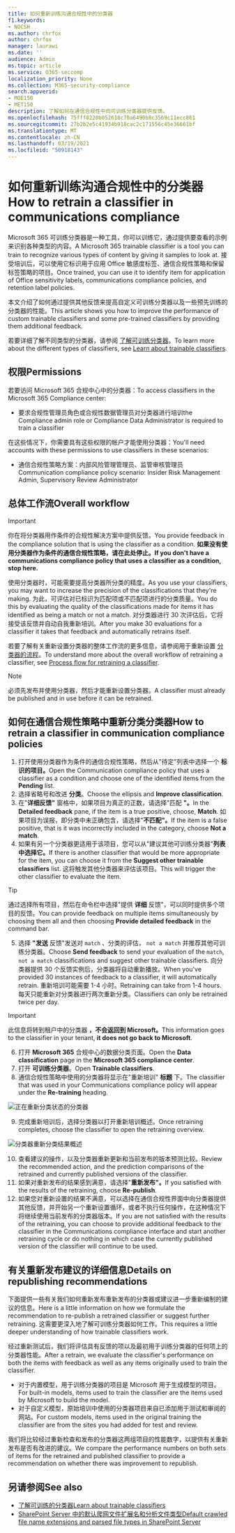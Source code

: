 ```yaml
---
title: 如何重新训练沟通合规性中的分类器
f1.keywords:
- NOCSH
ms.author: chrfox
author: chrfox
manager: laurawi
ms.date: ''
audience: Admin
ms.topic: article
ms.service: O365-seccomp
localization_priority: None
ms.collection: M365-security-compliance
search.appverid:
- MOE150
- MET150
description: 了解如何在通信合规性中向可训练分类器提供反馈。
ms.openlocfilehash: 75fff8220b052618c70a6490b8c3569c11ecc861
ms.sourcegitcommit: 27b2b2e5c41934b918cac2c171556c45e36661bf
ms.translationtype: MT
ms.contentlocale: zh-CN
ms.lasthandoff: 03/19/2021
ms.locfileid: "50918143"
---
```

# <a name="how-to-retrain-a-classifier-in-communications-compliance"></a><span data-ttu-id="4419f-103">如何重新训练沟通合规性中的分类器</span><span class="sxs-lookup"><span data-stu-id="4419f-103">How to retrain a classifier in communications compliance</span></span>

<span data-ttu-id="4419f-104">Microsoft 365 可训练分类器是一种工具，你可以训练它，通过提供要查看的示例来识别各种类型的内容。</span><span class="sxs-lookup"><span data-stu-id="4419f-104">A Microsoft 365 trainable classifier is a tool you can train to recognize various types of content by giving it samples to look at.</span></span> <span data-ttu-id="4419f-105">接受培训后，可以使用它标识用于应用 Office 敏感度标签、通信合规性策略和保留标签策略的项目。</span><span class="sxs-lookup"><span data-stu-id="4419f-105">Once trained, you can use it to identify item for application of Office sensitivity labels, communications compliance policies, and retention label policies.</span></span>

<span data-ttu-id="4419f-106">本文介绍了如何通过提供其他反馈来提高自定义可训练分类器以及一些预先训练的分类器的性能。</span><span class="sxs-lookup"><span data-stu-id="4419f-106">This article shows you how to improve the performance of custom trainable classifiers and some pre-trained classifiers by providing them additional feedback.</span></span>

<span data-ttu-id="4419f-107">若要详细了解不同类型的分类器，请参阅 [了解可训练分类器](classifier-learn-about.md)。</span><span class="sxs-lookup"><span data-stu-id="4419f-107">To learn more about the different types of classifiers, see [Learn about trainable classifiers](classifier-learn-about.md).</span></span>

## <a name="permissions"></a><span data-ttu-id="4419f-108">权限</span><span class="sxs-lookup"><span data-stu-id="4419f-108">Permissions</span></span>

<span data-ttu-id="4419f-109">若要访问 Microsoft 365 合规中心中的分类器：</span><span class="sxs-lookup"><span data-stu-id="4419f-109">To access classifiers in the Microsoft 365 Compliance center:</span></span>

- <span data-ttu-id="4419f-110">要求合规性管理员角色或合规性数据管理员对分类器进行培训</span><span class="sxs-lookup"><span data-stu-id="4419f-110">the Compliance admin role or Compliance Data Administrator is required to train a classifier</span></span>

<span data-ttu-id="4419f-111">在这些情况下，你需要具有这些权限的帐户才能使用分类器：</span><span class="sxs-lookup"><span data-stu-id="4419f-111">You'll need accounts with these permissions to use classifiers in these scenarios:</span></span>

- <span data-ttu-id="4419f-112">通信合规性策略方案：内部风险管理管理员、监管审核管理员</span><span class="sxs-lookup"><span data-stu-id="4419f-112">Communication compliance policy scenario: Insider Risk Management Admin, Supervisory Review Administrator</span></span> 

## <a name="overall-workflow"></a><span data-ttu-id="4419f-113">总体工作流</span><span class="sxs-lookup"><span data-stu-id="4419f-113">Overall workflow</span></span>

> [!IMPORTANT]
> <span data-ttu-id="4419f-114">你在将分类器用作条件的合规性解决方案中提供反馈。</span><span class="sxs-lookup"><span data-stu-id="4419f-114">You provide feedback in the compliance solution that is using the classifier as a condition.</span></span> <span data-ttu-id="4419f-115">**如果没有使用分类器作为条件的通信合规性策略，请在此处停止。**</span><span class="sxs-lookup"><span data-stu-id="4419f-115">**If you don't have a communications compliance policy that uses a classifier as a condition, stop here.**</span></span>

<span data-ttu-id="4419f-116">使用分类器时，可能需要提高分类器所分类的精度。</span><span class="sxs-lookup"><span data-stu-id="4419f-116">As you use your classifiers, you may want to increase the precision of the classifications that they're making.</span></span> <span data-ttu-id="4419f-117">为此，可评估对已标识为匹配项或不匹配项进行的分类质量。</span><span class="sxs-lookup"><span data-stu-id="4419f-117">You do this by evaluating the quality of the classifications made  for items it has identified as being a match or not a match.</span></span> <span data-ttu-id="4419f-118">对分类器进行 30 次评估后，它将接受该反馈并自动自我重新培训。</span><span class="sxs-lookup"><span data-stu-id="4419f-118">After you make 30 evaluations for a classifier it takes that feedback and automatically retrains itself.</span></span>

<span data-ttu-id="4419f-119">若要了解有关重新设置分类器的整体工作流的更多信息，请参阅用于重新设置 [分类器的流程](classifier-learn-about.md#retraining-classifiers)。</span><span class="sxs-lookup"><span data-stu-id="4419f-119">To understand more about the overall workflow of retraining a classifier, see [Process flow for retraining a classifier](classifier-learn-about.md#retraining-classifiers).</span></span>

> [!NOTE]
> <span data-ttu-id="4419f-120">必须先发布并使用分类器，然后才能重新设置分类器。</span><span class="sxs-lookup"><span data-stu-id="4419f-120">A classifier must already be published and in use before it can be retrained.</span></span>

## <a name="how-to-retrain-a-classifier-in-communication-compliance-policies"></a><span data-ttu-id="4419f-121">如何在通信合规性策略中重新分类分类器</span><span class="sxs-lookup"><span data-stu-id="4419f-121">How to retrain a classifier in communication compliance policies</span></span>

1. <span data-ttu-id="4419f-122">打开使用分类器作为条件的通信合规性策略，然后从"待定"列表中选择一个 **标识的项目。**</span><span class="sxs-lookup"><span data-stu-id="4419f-122">Open the Communication compliance policy that uses a classifier as a condition and choose one of the identified items from the **Pending** list.</span></span>
2. <span data-ttu-id="4419f-123">选择省略号和改进 **分类**。</span><span class="sxs-lookup"><span data-stu-id="4419f-123">Choose the ellipsis and **Improve classification**.</span></span>
3. <span data-ttu-id="4419f-124">在"**详细反馈"** 窗格中，如果项目为真正的正数，请选择"匹配 **"。**</span><span class="sxs-lookup"><span data-stu-id="4419f-124">In the **Detailed feedback** pane, if the item is a true positive, choose, **Match**.</span></span>  <span data-ttu-id="4419f-125">如果项目为误报，即分类中未正确包含，请选择"**不匹配"。**</span><span class="sxs-lookup"><span data-stu-id="4419f-125">If the item is a false positive, that is it was incorrectly included in the category, choose **Not a match**.</span></span>
4. <span data-ttu-id="4419f-126">如果有另一个分类器更适用于该项目，您可以从"建议其他可训练分类器"**列表中选择它。**</span><span class="sxs-lookup"><span data-stu-id="4419f-126">If there is another classifier that would be more appropriate for the item, you can choose it from the **Suggest other trainable classifiers** list.</span></span> <span data-ttu-id="4419f-127">这将触发其他分类器来评估该项目。</span><span class="sxs-lookup"><span data-stu-id="4419f-127">This will trigger the other classifier to evaluate the item.</span></span>

> [!TIP]
> <span data-ttu-id="4419f-128">通过选择所有项目，然后在命令栏中选择"提供 **详细** 反馈"，可以同时提供多个项目的反馈。</span><span class="sxs-lookup"><span data-stu-id="4419f-128">You can provide feedback on multiple items simultaneously by choosing them all and then choosing **Provide detailed feedback** in the command bar.</span></span>

5. <span data-ttu-id="4419f-129">选择 **"发送** 反馈"发送对 `match` 、分类的评估， `not a match` 并推荐其他可训练分类器。</span><span class="sxs-lookup"><span data-stu-id="4419f-129">Choose **Send feedback** to send your evaluation of the `match`, `not a match` classifications and suggest other trainable classifiers.</span></span> <span data-ttu-id="4419f-130">向分类器提供 30 个反馈实例后，分类器将自动重新播放。</span><span class="sxs-lookup"><span data-stu-id="4419f-130">When you've provided 30 instances of feedback to a classifier, it will automatically  retrain.</span></span> <span data-ttu-id="4419f-131">重新培训可能需要 1-4 小时。</span><span class="sxs-lookup"><span data-stu-id="4419f-131">Retraining can take from 1-4 hours.</span></span> <span data-ttu-id="4419f-132">每天只能重新对分类器进行两次重新分类。</span><span class="sxs-lookup"><span data-stu-id="4419f-132">Classifiers can only be retrained twice per day.</span></span>

> [!IMPORTANT]
> <span data-ttu-id="4419f-133">此信息将转到租户中的分类器 **，不会返回到 Microsoft。**</span><span class="sxs-lookup"><span data-stu-id="4419f-133">This information goes to the classifier in your tenant, **it does not go back to Microsoft**.</span></span>

6.  <span data-ttu-id="4419f-134">打开 **Microsoft 365** 合规中心的数据分类页面。</span><span class="sxs-lookup"><span data-stu-id="4419f-134">Open the **Data classification** page in the **Microsoft 365 compliance center**.</span></span>
7. <span data-ttu-id="4419f-135">打开 **可训练分类器**。</span><span class="sxs-lookup"><span data-stu-id="4419f-135">Open **Trainable classifiers**.</span></span>
8. <span data-ttu-id="4419f-136">通信合规性策略中使用的分类器将显示在"重新培训" **标题** 下。</span><span class="sxs-lookup"><span data-stu-id="4419f-136">The classifier that was used in your Communications compliance policy will appear under the **Re-training** heading.</span></span>

![正在重新分类状态的分类器](../media/classifier-retraining.png)

9. <span data-ttu-id="4419f-138">完成重新培训后，选择分类器以打开重新培训概述。</span><span class="sxs-lookup"><span data-stu-id="4419f-138">Once retraining completes, choose the classifier to open the retraining overview.</span></span>

![分类器重新分类结果概述](../media/classifier-retraining-overview.png)

10. <span data-ttu-id="4419f-140">查看建议的操作，以及分类器重新更新和当前发布的版本预测比较。</span><span class="sxs-lookup"><span data-stu-id="4419f-140">Review the recommended action, and the prediction comparisons of the retrained and currently published versions of the classifier.</span></span>
11. <span data-ttu-id="4419f-141">如果对重新发布的结果感到满意，请选择"**重新发布"。**</span><span class="sxs-lookup"><span data-stu-id="4419f-141">If you satisfied with the results of the retraining, choose **Re-publish**.</span></span>
12. <span data-ttu-id="4419f-142">如果您对重新设置的结果不满意，可以选择在通信合规性界面中向分类器提供其他反馈，并开始另一个重新设置循环，或者不执行任何操作，在这种情况下将继续使用当前发布的分类器版本。</span><span class="sxs-lookup"><span data-stu-id="4419f-142">If you are not satisfied with the results of the retraining, you can choose to provide additional feedback to the classifier in the Communications compliance interface and start another retraining cycle or do nothing in which case the currently published version of the classifier will continue to be used.</span></span> 

## <a name="details-on-republishing-recommendations"></a><span data-ttu-id="4419f-143">有关重新发布建议的详细信息</span><span class="sxs-lookup"><span data-stu-id="4419f-143">Details on republishing recommendations</span></span>

<span data-ttu-id="4419f-144">下面提供一些有关我们如何重新发布重新发布的分类器或建议进一步重新编制的建议的信息。</span><span class="sxs-lookup"><span data-stu-id="4419f-144">Here is a little information on how we formulate the recommendation to re-publish a retrained classifier or suggest further retraining.</span></span> <span data-ttu-id="4419f-145">这需要更深入地了解可训练分类器如何工作。</span><span class="sxs-lookup"><span data-stu-id="4419f-145">This requires a little deeper understanding of how trainable classifiers work.</span></span>

<span data-ttu-id="4419f-146">经过重新测试后，我们将评估具有反馈的项以及最初用于训练分类器的任何项上的分类器性能。</span><span class="sxs-lookup"><span data-stu-id="4419f-146">After a retrain, we evaluate the classifier's performance on both the items with feedback as well as any items originally used to train the classifier.</span></span> 

- <span data-ttu-id="4419f-147">对于内置模型，用于训练分类器的项目是 Microsoft 用于生成模型的项目。</span><span class="sxs-lookup"><span data-stu-id="4419f-147">For built-in models, items used to train the classifier are the items used by Microsoft to build the model.</span></span>
- <span data-ttu-id="4419f-148">对于自定义模型，原始培训中使用的分类器项目来自已添加用于测试和审阅的网站。</span><span class="sxs-lookup"><span data-stu-id="4419f-148">For custom models, items used in the original training the classifier are from the sites you had added for test and review.</span></span>

<span data-ttu-id="4419f-149">我们将比较经过重新检查和发布的分类器这两组项目的性能数字，以提供有关重新发布是否有改进的建议。</span><span class="sxs-lookup"><span data-stu-id="4419f-149">We compare the performance numbers on both sets of items for the retrained and published classifier to provide a recommendation on whether there was improvement to republish.</span></span> 

## <a name="see-also"></a><span data-ttu-id="4419f-150">另请参阅</span><span class="sxs-lookup"><span data-stu-id="4419f-150">See also</span></span>

- [<span data-ttu-id="4419f-151">了解可训练的分类器</span><span class="sxs-lookup"><span data-stu-id="4419f-151">Learn about trainable classifiers</span></span>](classifier-learn-about.md)
- [<span data-ttu-id="4419f-152">SharePoint Server 中的默认爬网文件扩展名和分析文件类型</span><span class="sxs-lookup"><span data-stu-id="4419f-152">Default crawled file name extensions and parsed file types in SharePoint Server</span></span>](/sharepoint/technical-reference/default-crawled-file-name-extensions-and-parsed-file-types)